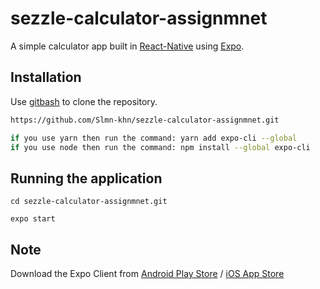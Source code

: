 # sezzle-calculator-assignmnet

A simple calculator app built in [React-Native](https://reactnative.dev/) using [Expo](https://docs.expo.io/).

## Installation

Use [gitbash](https://git-scm.com/downloads) to clone the repository.

```bash
https://github.com/Slmn-khn/sezzle-calculator-assignmnet.git

if you use yarn then run the command: yarn add expo-cli --global
if you use node then run the command: npm install --global expo-cli
```

## Running the application

```
cd sezzle-calculator-assignmnet.git

expo start
```

## Note
Download the Expo Client from [Android Play Store](https://play.google.com/store/apps/details?id=host.exp.exponent) / [iOS App Store](https://itunes.com/apps/exponent)
